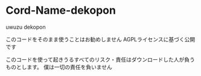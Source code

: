 # Cord-Name-dekopon
uwuzu dekopon

このコードをそのまま使うことはお勧めしません
AGPLライセンスに基づく公開です

このコードを使って起きうるすべてのリスク・責任はダウンロードした人が負うものとします。
僕は一切の責任を負いません

